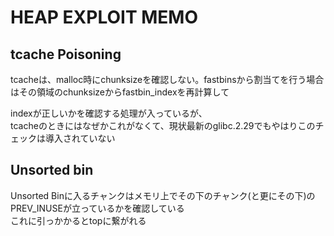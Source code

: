 # HEAP EXPLOIT MEMO

## tcache Poisoning
tcacheは、malloc時にchunksizeを確認しない。fastbinsから割当てを行う場合はその領域のchunksizeからfastbin_indexを再計算して  

indexが正しいかを確認する処理が入っているが、  
tcacheのときにはなぜかこれがなくて、現状最新のglibc.2.29でもやはりこのチェックは導入されていない  
  
## Unsorted bin
Unsorted Binに入るチャンクはメモリ上でその下のチャンク(と更にその下)のPREV_INUSEが立っているかを確認している  
これに引っかかるとtopに繋がれる  
